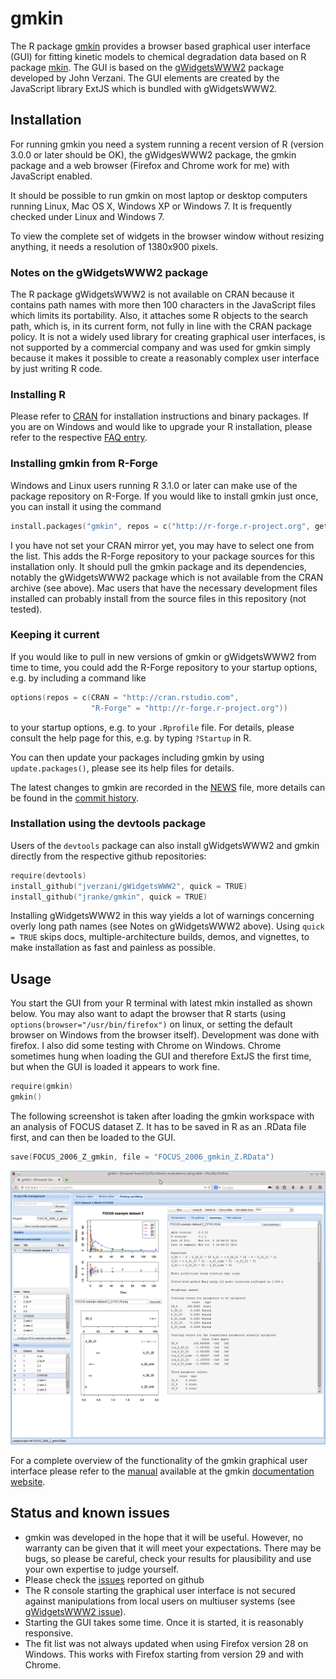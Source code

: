 # gmkin

The R package [gmkin](http://kinfit.r-forge.r-project.org/gmkin_static) 
provides a browser based graphical user interface (GUI) for
fitting kinetic models to chemical degradation data based on R package
[mkin](http://github.com/jranke/mkin). The GUI is based on the 
[gWidgetsWWW2](http://github.com/jverzani/gWidgetsWWW2) package developed by
John Verzani. The GUI elements are created by the JavaScript library
ExtJS which is bundled with gWidgetsWWW2.

## Installation

For running gmkin you need a system running a recent version of R (version
3.0.0 or later should be OK), the gWidgesWWW2 package, the gmkin package and a
web browser (Firefox and Chrome work for me) with JavaScript enabled.

It should be possible to run gmkin on most laptop or desktop computers running
Linux, Mac OS X, Windows XP or Windows 7. It is frequently checked under Linux and
Windows 7.

To view the complete set of widgets in the browser window without resizing
anything, it needs a resolution of 1380x900 pixels.

### Notes on the gWidgetsWWW2 package

The R package gWidgetsWWW2 is not available on CRAN because it contains 
path names with more then 100 characters in the JavaScript files which limits
its portability.  Also, it attaches some R objects to the search path, which is, 
in its current form, not fully in line with the CRAN package policy. It is not
a widely used library for creating graphical user interfaces, is not supported 
by a commercial company and was used for gmkin simply because it makes it
possible to create a reasonably complex user interface by just writing R code.

### Installing R

Please refer to [CRAN](http://cran.r-project.org) for installation instructions
and binary packages. If you are on Windows and would like to upgrade your R 
installation, please refer to the respective [FAQ entry](http://cran.r-project.org/bin/windows/base/rw-FAQ.html#What_0027s-the-best-way-to-upgrade_003f).

### Installing gmkin from R-Forge

Windows and Linux users running R 3.1.0 or later can make use of the 
package repository on R-Forge. If you would like to install gmkin just once, 
you can install it using the command

```s
install.packages("gmkin", repos = c("http://r-forge.r-project.org", getOption("repos")))
```

I you have not set your CRAN mirror yet, you may have to select one from the list.
This adds the R-Forge repository to your package sources for this installation only.
It should pull the gmkin package and its dependencies, notably the
gWidgetsWWW2 package which is not available from the CRAN archive (see above).
Mac users that have the necessary development files installed can probably 
install from the source files in this repository (not tested).

### Keeping it current

If you would like to pull in new versions of gmkin or gWidgetsWWW2 from time to
time, you could add the R-Forge repository to your startup options, e.g. by
including a command like

```s
options(repos = c(CRAN = "http://cran.rstudio.com", 
                  "R-Forge" = "http://r-forge.r-project.org"))
```

to your startup options, e.g. to your `.Rprofile` file. For details, please
consult the help page for this, e.g. by typing `?Startup` in R.

You can then update your packages including gmkin by using `update.packages()`,
please see its help files for details.

The latest changes to gmkin are recorded in the 
[NEWS](https://github.com/jranke/gmkin/blob/master/NEWS.md) file,
more details can be found in the 
[commit history](https://github.com/jranke/gmkin/commits/master).


### Installation using the devtools package

Users of the `devtools` package can also install gWidgetsWWW2 and gmkin directly from
the respective github repositories:

```s
require(devtools)
install_github("jverzani/gWidgetsWWW2", quick = TRUE)
install_github("jranke/gmkin", quick = TRUE)
```

Installing gWidgetsWWW2 in this way yields a lot of warnings concerning overly
long path names (see Notes on gWidgetsWWW2 above).  Using `quick = TRUE` skips
docs, multiple-architecture builds, demos, and vignettes, to make installation
as fast and painless as possible.

## Usage

You start the GUI from your R terminal with latest mkin installed as shown below. 
You may also want to adapt the browser that R starts (using
`options(browser="/usr/bin/firefox")` on linux, or setting the default browser
on Windows from the browser itself). Development was done with firefox. I also
did some testing with Chrome on Windows. Chrome sometimes hung when loading
the GUI and therefore ExtJS the first time, but when the GUI is loaded it appears
to work fine.

```s
require(gmkin)
gmkin()
```

The following screenshot is taken after loading the gmkin workspace with
an analysis of FOCUS dataset Z. It has to be saved in R as an .RData file
first, and can then be loaded to the GUI.

```s
save(FOCUS_2006_Z_gmkin, file = "FOCUS_2006_gmkin_Z.RData")
```

![gmkin screenshot](gmkin_screenshot.png)

For a complete overview of the functionality of the gmkin graphical user
interface please refer to the 
[manual](http://kinfit.r-forge.r-project.org/gmkin_static/vignettes/gmkin_manual.html)
available at the gmkin [documentation website](http://kinfit.r-forge.r-project.org/gmkin_static).

## Status and known issues

- gmkin was developed in the hope that it will be useful. However, no warranty can be 
  given that it will meet your expectations. There may be bugs, so please be
  careful, check your results for plausibility and use your own expertise to judge
  yourself.
- Please check the [issues](https://github.com/jranke/gmkin/issues) reported on github
- The R console starting the graphical user interface is not secured against manipulations
  from local users on multiuser systems 
  (see [gWidgetsWWW2 issue](https://github.com/jverzani/gWidgetsWWW2/issues/22)).
- Starting the GUI takes some time. Once it is started, it is reasonably responsive.
- The fit list was not always updated when using Firefox version 28 on Windows. This
  works with Firefox starting from version 29 and with Chrome.

